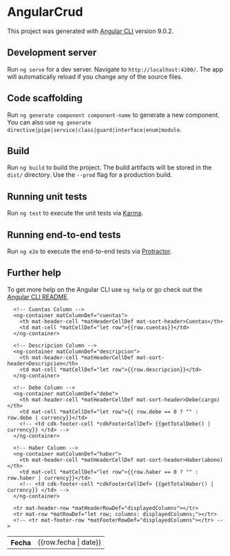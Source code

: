 # AngularCrud

This project was generated with [Angular CLI](https://github.com/angular/angular-cli) version 9.0.2.

## Development server

Run `ng serve` for a dev server. Navigate to `http://localhost:4200/`. The app will automatically reload if you change any of the source files.

## Code scaffolding

Run `ng generate component component-name` to generate a new component. You can also use `ng generate directive|pipe|service|class|guard|interface|enum|module`.

## Build

Run `ng build` to build the project. The build artifacts will be stored in the `dist/` directory. Use the `--prod` flag for a production build.

## Running unit tests

Run `ng test` to execute the unit tests via [Karma](https://karma-runner.github.io).

## Running end-to-end tests

Run `ng e2e` to execute the end-to-end tests via [Protractor](http://www.protractortest.org/).

## Further help

To get more help on the Angular CLI use `ng help` or go check out the [Angular CLI README](https://github.com/angular/angular-cli/blob/master/README.md).

<table mat-table  [dataSource]="dataSource" class="full-width-table" matSort aria-label="Elements">
      <!-- Fecha Column -->
      <ng-container matColumnDef="fecha">
        <th mat-header-cell *matHeaderCellDef mat-sort-header>Fecha</th>
        <td mat-cell *matCellDef="let row">{{row.fecha | date}}</td>
        <!-- <td cdk-footer-cell *cdkFooterCellDef> User name </td> -->
      </ng-container>

      <!-- Cuentas Column -->
      <ng-container matColumnDef="cuentas">
        <th mat-header-cell *matHeaderCellDef mat-sort-header>Cuentas</th>
        <td mat-cell *matCellDef="let row">{{row.cuentas}}</td>
      </ng-container>

      <!-- Descripcion Column -->
      <ng-container matColumnDef="descripcion">
        <th mat-header-cell *matHeaderCellDef mat-sort-header>Descripcion</th>
        <td mat-cell *matCellDef="let row">{{row.descripcion}}</td>
      </ng-container>

      <!-- Debe Column -->
      <ng-container matColumnDef="debe">
        <th mat-header-cell *matHeaderCellDef mat-sort-header>Debe(cargo)</th>
        <td mat-cell *matCellDef="let row">{{ row.debe == 0 ? "" : row.debe | currency}}</td>
        <!-- <td cdk-footer-cell *cdkFooterCellDef> {{getTotalDebe() | currency}} </td> -->
      </ng-container>

      <!-- Haber Column -->
      <ng-container matColumnDef="haber">
        <th mat-header-cell *matHeaderCellDef mat-sort-header>Haber(abono)</th>
        <td mat-cell *matCellDef="let row">{{row.haber == 0 ? "" : row.haber | currency}}</td>
        <!-- <td cdk-footer-cell *cdkFooterCellDef> {{getTotalHaber() | currency}} </td> -->
      </ng-container>

      <tr mat-header-row *matHeaderRowDef="displayedColumns"></tr>
      <tr mat-row *matRowDef="let row; columns: displayedColumns;"></tr>
      <!-- <tr mat-footer-row *matFooterRowDef="displayedColumns"></tr> -->
</table>

